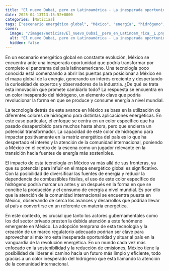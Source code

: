 ```yaml
---
title: "El nuevo Dubai, pero en Latinoamérica - La inesperada oportunidad que podría transformar a este país latinoamericano"
date: 2025-04-13T13:15:52+0000
categories: [Noticias]
tags: ["escenario energético global", "México", "energía", "hidrógeno", "tecnología", "fuentes de energía", "sostenibilidad."]
cover:
  image: "/images/noticias/El_nuevo_Dubai__pero_en_Latinoam_rica__L.png"
  alt: "El nuevo Dubai, pero en Latinoamérica - La inesperada oportunidad que podría transformar a este país latinoamericano"
  hidden: false
---
```


En un escenario energético global en constante evolución, México se encuentra ante una inesperada oportunidad que podría transformar por completo el panorama del país latinoamericano. Una tecnología poco conocida está comenzando a abrir las puertas para posicionar a México en el mapa global de la energía, generando un interés creciente y despertando la curiosidad de expertos y observadores de la industria. ¿De qué se trata esta innovación que promete cambiarlo todo? La respuesta se encuentra en un color inesperado del hidrógeno, un elemento clave que podría revolucionar la forma en que se produce y consume energía a nivel mundial.

La tecnología detrás de este avance en México se basa en la utilización de diferentes colores de hidrógeno para distintas aplicaciones energéticas. En este caso particular, el enfoque se centra en un color específico que ha pasado desapercibido para muchos hasta ahora, pero que encierra un potencial transformador. La capacidad de este color de hidrógeno para impactar positivamente en la matriz energética del país es lo que ha despertado el interés y la atención de la comunidad internacional, poniendo a México en el centro de la escena como un jugador relevante en la transición hacia fuentes de energía más sostenibles.

El impacto de esta tecnología en México va más allá de sus fronteras, ya que su potencial para influir en el mapa energético global es significativo. Con la posibilidad de diversificar las fuentes de energía y reducir la dependencia de combustibles fósiles, el uso de este color específico de hidrógeno podría marcar un antes y un después en la forma en que se concibe la producción y el consumo de energía a nivel mundial. Es por ello que la atención de la comunidad internacional se encuentra puesta en México, observando de cerca los avances y desarrollos que podrían llevar al país a convertirse en un referente en materia energética.

En este contexto, es crucial que tanto los actores gubernamentales como los del sector privado presten la debida atención a este fenómeno emergente en México. La adopción temprana de esta tecnología y la creación de un marco regulatorio adecuado podrían ser clave para aprovechar al máximo esta inesperada oportunidad y situar al país en la vanguardia de la revolución energética. En un mundo cada vez más enfocado en la sostenibilidad y la reducción de emisiones, México tiene la posibilidad de liderar el camino hacia un futuro más limpio y eficiente, todo gracias a un color inesperado del hidrógeno que está llamando la atención de la comunidad internacional.
